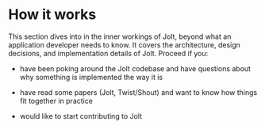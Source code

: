 # How it works

This section dives into in the inner workings of Jolt, beyond what an application developer needs to know.
It covers the architecture, design decisions, and implementation details of Jolt.
Proceed if you:

- have been poking around the Jolt codebase and have questions about why something is implemented the way it is

- have read some papers (Jolt, Twist/Shout) and want to know how things fit together in practice

- would like to start contributing to Jolt
